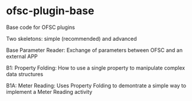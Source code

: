 # ofsc-plugin-base
Base code for OFSC plugins

Two skeletons: simple (recommended) and advanced

Base Parameter Reader: Exchange of parameters between OFSC and an external APP

B1: Property Folding: How to use a single property to manipulate complex data structures

B1A: Meter Reading: Uses Property Folding to demontrate a simple way to implement a Meter Reading activity
